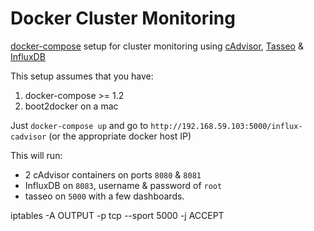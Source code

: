 # Docker Cluster Monitoring

[docker-compose](https://docs.docker.com/compose/install/) setup for cluster monitoring using [cAdvisor](https://github.com/google/cadvisor), [Tasseo](https://github.com/obfuscurity/tasseo) & [InfluxDB](http://influxdb.com/)

This setup assumes that you have:

1. docker-compose >= 1.2
2. boot2docker on a mac

Just `docker-compose up` and go to `http://192.168.59.103:5000/influx-cadvisor` (or the appropriate docker host IP)

This will run:

- 2 cAdvisor containers on ports `8080` & `8081`
- InfluxDB on `8083`, username & password of `root`
- tasseo on `5000` with a few dashboards.


iptables -A OUTPUT -p tcp --sport 5000 -j ACCEPT
